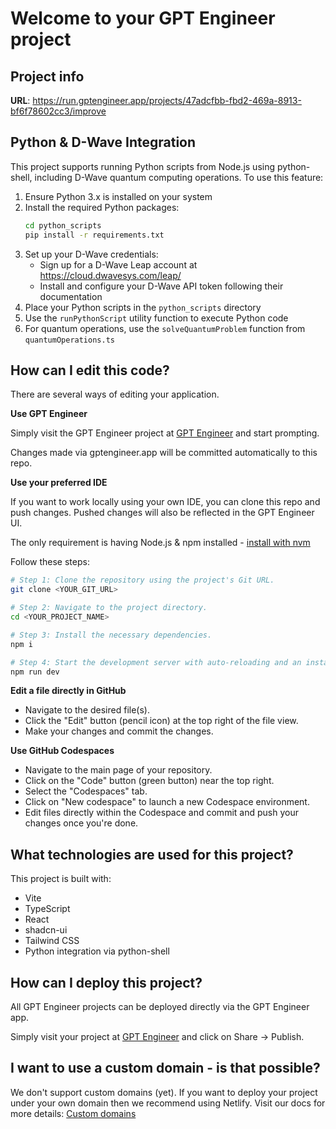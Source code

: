 # Welcome to your GPT Engineer project

## Project info

**URL**: https://run.gptengineer.app/projects/47adcfbb-fbd2-469a-8913-bf6f78602cc3/improve

## Python & D-Wave Integration

This project supports running Python scripts from Node.js using python-shell, including D-Wave quantum computing operations. To use this feature:

1. Ensure Python 3.x is installed on your system
2. Install the required Python packages:
   ```bash
   cd python_scripts
   pip install -r requirements.txt
   ```
3. Set up your D-Wave credentials:
   - Sign up for a D-Wave Leap account at https://cloud.dwavesys.com/leap/
   - Install and configure your D-Wave API token following their documentation
4. Place your Python scripts in the `python_scripts` directory
5. Use the `runPythonScript` utility function to execute Python code
6. For quantum operations, use the `solveQuantumProblem` function from `quantumOperations.ts`

## How can I edit this code?

There are several ways of editing your application.

**Use GPT Engineer**

Simply visit the GPT Engineer project at [GPT Engineer](https://gptengineer.app/projects/47adcfbb-fbd2-469a-8913-bf6f78602cc3/improve) and start prompting.

Changes made via gptengineer.app will be committed automatically to this repo.

**Use your preferred IDE**

If you want to work locally using your own IDE, you can clone this repo and push changes. Pushed changes will also be reflected in the GPT Engineer UI.

The only requirement is having Node.js & npm installed - [install with nvm](https://github.com/nvm-sh/nvm#installing-and-updating)

Follow these steps:

```sh
# Step 1: Clone the repository using the project's Git URL.
git clone <YOUR_GIT_URL>

# Step 2: Navigate to the project directory.
cd <YOUR_PROJECT_NAME>

# Step 3: Install the necessary dependencies.
npm i

# Step 4: Start the development server with auto-reloading and an instant preview.
npm run dev
```

**Edit a file directly in GitHub**

- Navigate to the desired file(s).
- Click the "Edit" button (pencil icon) at the top right of the file view.
- Make your changes and commit the changes.

**Use GitHub Codespaces**

- Navigate to the main page of your repository.
- Click on the "Code" button (green button) near the top right.
- Select the "Codespaces" tab.
- Click on "New codespace" to launch a new Codespace environment.
- Edit files directly within the Codespace and commit and push your changes once you're done.

## What technologies are used for this project?

This project is built with:

- Vite
- TypeScript
- React
- shadcn-ui
- Tailwind CSS
- Python integration via python-shell

## How can I deploy this project?

All GPT Engineer projects can be deployed directly via the GPT Engineer app.

Simply visit your project at [GPT Engineer](https://gptengineer.app/projects/47adcfbb-fbd2-469a-8913-bf6f78602cc3/improve) and click on Share -> Publish.

## I want to use a custom domain - is that possible?

We don't support custom domains (yet). If you want to deploy your project under your own domain then we recommend using Netlify. Visit our docs for more details: [Custom domains](https://docs.gptengineer.app/tips-tricks/custom-domain/)
